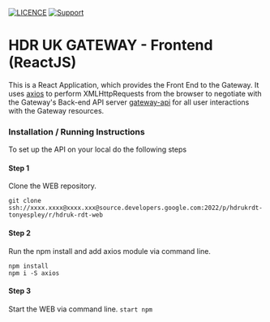 
[![LICENCE](https://img.shields.io/github/license/HDRUK/gateway-web)](https://github.com/HDRUK/gateway-web/blob/master/LICENSE)
[![Support](https://img.shields.io/badge/Supported%20By-HDR%20UK-blue)](https://hdruk.ac.uk)

# HDR UK GATEWAY - Frontend (ReactJS)

This is a React Application, which provides the Front End to the Gateway. It uses [axios](https://www.npmjs.com/package/axios) to perform XMLHttpRequests from the browser to negotiate with the Gateway's Back-end API server [gateway-api](https://github.com/HDRUK/gateway-api) for all user interactions with the Gateway resources.

### Installation / Running Instructions

To set up the API on your local do the following steps

#### Step 1
Clone the WEB repository.

`git clone ssh://xxxx.xxxx@xxxx.xxx@source.developers.google.com:2022/p/hdrukrdt-tonyespley/r/hdruk-rdt-web`

#### Step 2 
Run the npm install and add axios module via command line.
```
npm install
npm i -S axios
```

#### Step 3
Start the WEB via command line.
`start npm`
